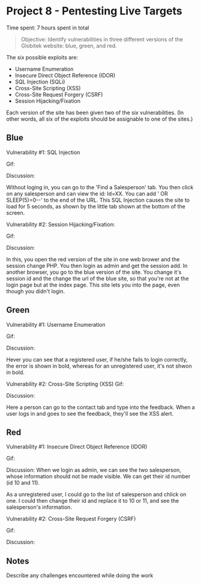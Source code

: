 # Project 8 - Pentesting Live Targets

Time spent: 7 hours spent in total

> Objective: Identify vulnerabilities in three different versions of the Globitek website: blue, green, and red.

The six possible exploits are:
* Username Enumeration
* Insecure Direct Object Reference (IDOR)
* SQL Injection (SQLi)
* Cross-Site Scripting (XSS)
* Cross-Site Request Forgery (CSRF)
* Session Hijacking/Fixation

Each version of the site has been given two of the six vulnerabilities. (In other words, all six of the exploits should be assignable to one of the sites.)

## Blue

Vulnerability #1: SQL Injection

Gif:

Discussion:

Without loging in, you can go to the 'Find a Salesperson' tab. You then click on any salesperson and can view the id: Id=XX. You can add ' OR SLEEP(5)=0--' to the end of the URL. This SQL Injection causes the site to load for 5 seconds, as shown by the little tab shown at the bottom of the screen. 

Vulnerability #2: Session Hijacking/Fixation:

Gif:

Discussion: 

In this, you open the red version of the site in one web brower and the session change PHP. You then login as admin and get the session add. In another browser, you go to the blue version of the site. You change it's session id and the change the url of the blue site, so that you're not at the login page but at the index page. This site lets you into the page, even though you didn't login. 

## Green

Vulnerability #1: Username Enumeration

Gif:

Discussion: 

Hever you can see that a registered user, if he/she fails to login correctly, the error is shown in bold, whereas for an unregistered user, it's not shwon in bold. 

Vulnerability #2: Cross-Site Scripting (XSS)
Gif:

Discussion:

Here a person can go to the contact tab and type <script>alert('Meghna found the XSS!');</script> into the feedback. When a user logs in and goes to see the feedback, they'll see the XSS alert.


## Red

Vulnerability #1: Insecure Direct Object Reference (IDOR)

Gif:

Discussion:
When we login as admin, we can see the two salesperson, whose information should not be made visible. We can get their id number (id 10 and 11).

As a unregistered user, I could go to the list of salesperson and chlick on one. I could then change their id and replace it to 10 or 11, and see the salesperson's information. 


Vulnerability #2: Cross-Site Request Forgery (CSRF)

Gif:

Discussion:


## Notes

Describe any challenges encountered while doing the work
